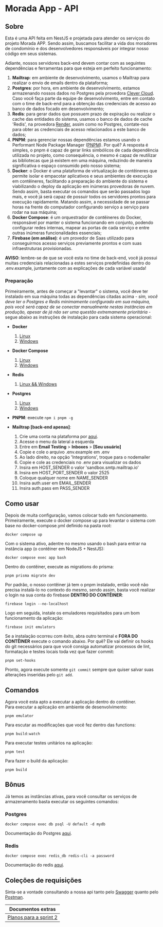 # Morada App - API

## Sobre
Esta é uma API feita em NestJS e projetada para atender os serviços do projeto Morada APP. Sendo assim, buscamos facilitar a vida dos moradores de condomínio e dos desenvolvedores responsáveis por integrar nosso código em seus sistemas.

Adiante, nossos servidores back-end devem contar com as seguintes dependências e ferramentas para que esteja em perfeito funcionamento:

1. **Mailtrap**: em ambiente de desenvolvimento, usamos o Mailtrap para realizar o envio de emails dentro da plataforma;
2. **Postgres**: por hora, em ambiente de desenvolvimento, estamos armazenando nossos dados no Postgres pela provedora [Clever Cloud](https://console.clever-cloud.com/). Caso você faça parte da equipe de desenvolvimento, entre em contato com o time de back-end para a obtenção das credenciais de acesso ao banco de dados focado em desenvolvimento;
3. **Redis**: para gerar dados que possuem prazo de expiração ou realizar o cache das entidades do sistema, usamos o banco de dados de cache 'Redis', na provedora [Render](https://dashboard.render.com/), assim como no Postgres, contate-nos para obter as credenciais de acesso relacionados a este banco de dados;
4. **PNPM**: para gerenciar nossas dependências estamos usando o Performant Node Package Manager ([PNPM](https://pnpm.io/pt/)). Por quê? A resposta é simples, o pnpm é capaz de gerar links simbólicos de cada dependência utilizada no projeto, como consequência, o mesmo é capaz de reutilizar as bibliotecas que já existem em uma máquina, reduzindo de maneira significativa o espaço consumido pelo nosso sistema;
5. **Docker**: o Docker é uma plataforma de virtualização de contêineres que permite isolar e empacotar aplicativos e seus ambientes de execução em contêineres, facilitando a preparação do ambiente do sistema e viabilizando o deploy da aplicação em inúmeras provedoras de nuvem. Sendo assim, basta executar os comandos que serão passados logo mais, e você já será capaz de possuir todos os servidores prontos para execução rapidamente. Matando assim, a necessidade de se passar horas na frente do computador configurando serviço a serviço para rodar na sua máquina;
6. **Docker Compose**: é um orquestrador de contêineres do Docker, responsável por manter o sistema funcionando em conjunto, podendo configurar redes internas, mapear as portas de cada serviço e entre outras inúmeras funcionalidades essenciais;
7. **Firebase (em análise)**: é um provedor de Saas utilizado para conseguirmos acesso serviços previamente prontos e com suas infraestruturas provisionadas.

**AVISO**: lembre-se de que se você esta no time de back-end, você já possui muitas credenciais relacionadas a estes serviços predefinidas dentro do .env.example, juntamente com as explicações de cada variável usada!

### Preparação
Primeiramente, antes de começar a "levantar" o sistema, você deve ter instalado em sua máquina todas as dependências citadas acima _- sim, você deve ter o Postgres e Redis minimamente configurado em sua máquina, pois você será capaz de se conectar manualmente nestas instâncias em produção, apesar de já não ser uma questão extremamente prioritária -_ segue abaixo as instruções de instalação para cada sistema operacional:

- **Docker**
    1. [Linux](https://www.digitalocean.com/community/tutorials/how-to-install-and-use-docker-on-ubuntu-20-04)
    2. [Windows]()

- **Docker Compose**
    1. [Linux](https://www.digitalocean.com/community/tutorials/how-to-install-and-use-docker-compose-on-ubuntu-20-04)
    2. [Windows]()

- **Redis**
    1. [Linux && Windows](https://redis.io/docs/getting-started/installation/)

- **Postgres**
    1. [Linux](https://www.digitalocean.com/community/tutorials/how-to-install-postgresql-on-ubuntu-20-04-quickstart)
    2. [Windows]()

- **PNPM**: execute ```npm i pnpm -g```

- **Mailtrap [back-end apenas]**:
    1. Crie uma conta na plataforma por [aqui](https://mailtrap.io/).
    2. Acesse o menu da lateral a esquerda
    3. Entre em **Email Testing** > **Inboxes** > **[Seu usuário]**
    4. Copie e cole o arquivo .env.example em .env
    5. Ao lado direito, na opção 'Integrations', troque para o nodemailer
    7. Copie e cole as credenciais no .env para visualizar os dados
    8. Insira em HOST_SENDER o valor 'sandbox.smtp.mailtrap.io'
    9. Insira em HOST_PORT_SENDER o valor 2525
    10. Coloque qualquer nome em NAME_SENDER
    11. Insira auth.user em EMAIL_SENDER
    12. Insira auth.pass em PASS_SENDER

## Como usar

Depois de muita configuração, vamos colocar tudo em funcionamento. Primeiramente, execute o docker compose up para levantar o sistema com base no docker-compose.yml definido na pasta root:

```
docker compose up
```

Com o sistema ativo, adentre no mesmo usando o bash para entrar na instância app (o contêiner em NodeJS + NestJS):
```
docker compose exec app bash
```

Dentro do contêiner, execute as migrations do prisma:
```
pnpm prisma migrate dev
```

Por padrão, o nosso contêiner já tem o pnpm instalado, então você não precisa instalá-lo no contexto do mesmo, sendo assim, basta você realizar o login na sua conta do firebase **DENTRO DO CONTÊINER**:
```
firebase login --no-localhost
```

Logo em seguida, instale os emuladores requisitados para um bom funcionamento da aplicação:
```
firebase init emulators
```

Se a instalação ocorreu com êxito, abra outro terminal e **FORA DO CONTÊINER** execute o comando abaixo. Por quê? Ele vai definir os hooks do git necessários para que você consiga automatizar processos de lint, formatação e testes locais toda vez que fazer commit:
```
pnpm set-hooks
```

Pronto, agora execute somente ```git commit``` sempre que quiser salvar suas alterações inseridas pelo ```git add```.

## Comandos
Agora você esta apto a executar a aplicação dentro do contêiner.
<br>
Para executar a aplicação em ambiente de desenvolvimento:
```
pnpm emulator
```

Para escutar as modificações que você fez dentro das functions:
```
pnpm build:watch
```

Para executar testes unitários na aplicação:
```
pnpm test
```

Para fazer o build da aplicação:
```
pnpm build
```

## Bônus

Já temos as instâncias ativas, para você consultar os serviços de armazenamento basta executar os seguintes comandos:

### Postgres
```
docker compose exec db psql -U default -d mydb
```
Documentação do Postgres [aqui](https://www.postgresql.org/docs/current/).

### Redis
```
docker compose exec redis_db redis-cli -a password
```
Documentação do redis [aqui](https://redis.io/commands/get/).

## Coleções de requisições
Sinta-se a vontade consultando a nossa api tanto pelo [Swagger](https://wild-leather-jacket-cow.cyclic.cloud/api) quanto pelo [Postman](https://documenter.getpostman.com/view/25622444/2s9YR85Z9K).

| Documentos extras |
|-------------------|
| [Planos para a sprint 2](docs/plans/sprint2.md)|
